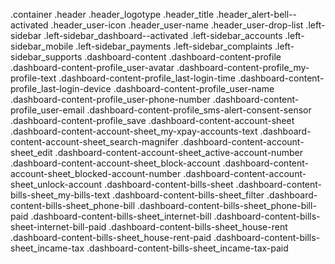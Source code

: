 .container 
  .header
    .header_logotype
    .header_title
    .header_alert-bell--activated
    .header_user-icon
    .header_user-name
    .header_user-drop-list
  .left-sidebar
    .left-sidebar_dashboard--activated
    .left-sidebar_accounts
    .left-sidebar_mobile
    .left-sidebar_payments
    .left-sidebar_complaints
    .left-sidebar_supports
  .dashboard-content
    .dashboard-content-profile
      .dashboard-content-profile_user-avatar
      .dashboard-content-profile_my-profile-text
      .dashboard-content-profile_last-login-time
      .dashboard-content-profile_last-login-device 
      .dashboard-content-profile_user-name
      .dashboard-content-profile_user-phone-number
      .dashboard-content-profile_user-email
      .dashboard-content-profile_sms-alert-consent-sensor
      .dashboard-content-profile_save
    .dashboard-content-account-sheet
      .dashboard-content-account-sheet_my-xpay-accounts-text
      .dashboard-content-account-sheet_search-magnifer
      .dashboard-content-account-sheet_edit
      .dashboard-content-account-sheet_active-account-number
      .dashboard-content-account-sheet_block-account
      .dashboard-content-account-sheet_blocked-account-number
      .dashboard-content-account-sheet_unlock-account
    .dashboard-content-bills-sheet
      .dashboard-content-bills-sheet_my-bills-text
      .dashboard-content-bills-sheet_filter
      .dashboard-content-bills-sheet_phone-bill
      .dashboard-content-bills-sheet_phone-bill-paid 
      .dashboard-content-bills-sheet_internet-bill 
      .dashboard-content-bills-sheet-internet-bill-paid 
      .dashboard-content-bills-sheet_house-rent 
      .dashboard-content-bills-sheet_house-rent-paid 
      .dashboard-content-bills-sheet_incame-tax 
      .dashboard-content-bills-sheet_incame-tax-paid
